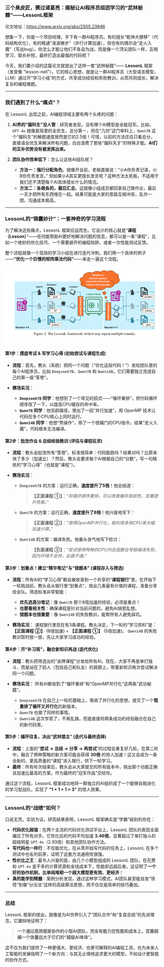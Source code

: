 

### 三个臭皮匠，赛过诸葛亮：揭秘让AI程序员组团学习的“武林秘籍”——LessonL框架

论文地址：https://www.arxiv.org/abs/2505.23946

想象一下，你是一个项目经理，手下有一群AI程序员。有的擅长“乾坤大挪移”（代码结构优化），有的精通“凌波微步”（并行计算加速），但也有的偶尔会“走火入魔”（写出bug）。你怎么才能让他们不各自为战，而是像一个顶尖团队一样，互相学习、取长补短，最终打造出最强的代码呢？

今天，我们要介绍的这篇论文就提出了这样一套“武林秘籍”—— **LessonL** 框架（发音像 "lesson-nell"）。它的核心思想，就是让一群AI程序员（大型语言模型，LLM）通过开“学习小组”的方式，共享成功经验和失败教训，从而共同成长，解决复杂的编程难题。

---

###  我们遇到了什么“痛点”？

在 LessonL 出现之前，AI编程领域主要有两个头疼的问题：

1.  **AI界的“偏科生”没人管**：研究者发现，没有哪个AI模型是全能冠军。比如，`GPT-4o` 就像是班里的全优生，总分第一，但在“几何”这门单科上，`Qwen7B` 这个“偏科生”的解题速度居然是它的2.5倍！可惜，以前的方法往往只看总分，直接请全优生来解决所有问题，白白浪费了那些“偏科天才”的特殊才能。**AI们的互补优势没有被发挥出来。**

2.  **团队协作效率低下**：怎么让这些AI组队呢？
    * **方法一：强行分配角色**。就像开会前，老板直接说：“小A你负责记录，小B你负责发言。” 但如果小A其实更擅长发言呢？这种方法太死板，不适用于我们还不清楚每个AI具体擅长什么的情况。
    * **方法二：各做各的，最后汇总**。这就像小组成员都回家自己做作业，最后一天才把所有东西堆在一起。结果可能是大家的思路互相冲突，乱作一团，沟通成本极高。

---

###  LessonL的“锦囊妙计”：一套神奇的学习流程

为了解决这些痛点，LessonL 框架应运而生。它设计的核心就是“**课程（Lesson）**”——任何能帮助AI更好地解决问题的信息，都可以是一条“课程”，比如一个绝妙的优化技巧、一个需要避开的编程陷阱，或者一次性能测试反馈。

整个流程就像一个高效的学习小组在进行迭代冲刺。我们用一个具体的例子——**“优化一个巨慢的矩阵乘法代码”**——来走一遍这个流程。

<p align="center">
    <img src="./pic/1.png" alt="" width="800">
</p>

#### **第1步：摸底考试 & 写学习心得 (初始尝试与课程生成)**

* **流程**：首先，教头（系统）把同一个问题（“优化这段代码！”）发给团队里的每个AI程序员，比如 `Deepseek7B`、`Qwen7B` 和 `Qwen14B`。它们需要独立完成自己的第一版“答卷”。

* **赛场实况**：
    * **`Deepseek7B` 同学**：他想到了一个常见的招式——“循环重排”，把代码循环顺序改了一下，以提高CPU缓存的命中率。
    * **`Qwen7B` 同学**：他另辟蹊径，使出了一招“并行加速”，用 OpenMP 技术让代码在多个CPU核心上同时运行。
    * **`Qwen14B` 同学**：他想“秀操作”，用了一个很偏门的CPU指令，结果“走火入魔”，代码根本无法编译。

#### **第2步：批改作业 & 总结经验教训 (评估与课程征求)**

* **流程**：教头会批改所有“答卷”。标准很简单：代码能跑吗？结果对吗？比原来快了多少（加速比）？然后，教头会要求每个AI根据自己的“分数”，写一句精炼的“学习心得”（也就是“课程”）。

* **赛场实况**：
    * `Deepseek7B` 的方案：运行正确，**速度提升了5倍**！他总结道：
        > **【正面课程 ①】**：“*将循环顺序重排，可以改善缓存局部性，显著提升性能。*”
    * `Qwen7B` 的方案：运行正确，**速度提升了8倍**！他兴奋地写下：
        > **【正面课程 ②】**：“*使用OpenMP并行化，能利用多核CPU来大幅加速计算。*”
    * `Qwen14B` 的方案：编译失败。他垂头丧气地写下检讨：
        > **【负面课程 ③】**：“*尝试使用特殊的CPU内在函数会导致编译失败，因为环境不支持，此路不通。*”

#### **第3步：划重点！建立“精华笔记”与“错题本” (课程存入与筛选)**

* **流程**：所有AI的“学习心得”都会被收录到一个共享的“**课程银行**”里。在开始下一轮挑战前，教头会从银行里“划重点”，挑出几条最有价值的课程，准备分享给全队。筛选标准非常智能：
    * **优先选高分笔记**：像 `Qwen7B` 那个8倍加速的经验，必须是重点！
    * **也要看相关性**：确保课程是针对当前问题的，避免AI胡思乱想。
    * **错题本也很重要**：像 `Qwen14B` 的失败教训，能帮所有人避免踩坑。

* **赛场实况**：
    课程银行里现在有3条课程。教头决定，下一轮的“学习资料”是：**【正面课程 ②】** (8倍加速) + **【正面课程 ①】** (5倍加速)。 `Qwen14B` 的失败教训暂时放一放，先让大家学习成功的经验。

#### **第4步：开“补习班”，融合新知识再战 (迭代优化)**

* **流程**：教头把筛选出的“金牌课程”分发给所有AI。现在，大家不再是单打独斗，而是站在了前人（包括自己和队友）的肩膀上，带着新知识再次尝试解决同一个问题。

* **赛场实况**：
    所有AI都收到了“循环重排”和“OpenMP并行化”这两条“武功秘籍”。
    * `Deepseek7B` 在自己上一轮的基础上，吸收了并行化的思想，提交了一个**既重排了循环又并行化**的新版本。
    * `Qwen7B` 也做了同样的事情。
    * `Qwen14B` 这次学乖了，不再乱搞，而是直接将两条成功的经验融合在自己的新代码里。

#### **第5步：循环往复，决出“武林盟主” (迭代与最终选择)**

* **流程**：上面的“**尝试 -> 总结 -> 分享 -> 再尝试**”的过程会重复好几轮。在第二轮中，融合了两种策略的新方案可能会获得 **30倍** 的惊人加速！这又会成为一条全新的、更高质量的“课程”进入银行，供下一轮学习。
* **最终**：所有轮次结束后，教头会从大家提交的所有版本中，挑出那个功能正确且加速比最高的方案，作为最终的“冠军作品”交给你。

通过这个流程，LessonL 框架成功地将一群独立的AI组织成了一个能够自我进化的学习型战队，实现了 **“1 + 1 + 1 > 3”** 的惊人效果。

---

###  LessonL的“战绩”如何？

口说无凭，实验为证。研究结果表明，LessonL 框架确实是“学霸”级别的存在：

* **代码优化超强**：在两个主流的代码优化测试平台上，LessonL 团队的表现全面碾压了所有对手。它优化后的代码平均加速 **3.46倍**，显著超过了单打独斗的超级明星 `GPT-4o`（2.93倍）和其他团队协作方法。
* **写代码也一样行**：不仅能优化，在从零开始写代码的任务上，LessonL 在多个测试中也名列前茅，证明了这套方法通用性很强。
* **性价比之王**：最令人兴奋的是，由几个小模型组成的 LessonL 团队，在花费和 `GPT-4o` 差不多的计算资源和金钱成本下，性能却远超后者。这证明了**一个好的协作机制，比单纯堆砌一个超大模型更有效、更经济**！
* **真的能学到精髓**：案例分析发现，通过这种学习模式，AI团队甚至能自发“领悟”到像“分治法”这样的高级算法思想，而不仅仅是简单的技巧叠加。

---

### 总结

LessonL 框架的提出，就像是为AI世界引入了“团队合作”和“复盘总结”的先进理念。它雄辩地证明了：

> **一个通过高效框架协作的小型AI团队，完全有能力在性能和成本上，双重超越一个体量远大于它们的“超级AI单体”。**

这不仅为我们提供了一种更强大、更经济、也更可解释的AI编程工具，也为未来人工智能的发展指明了一个新方向：与其无止境地追求更大的模型，不如设计更智能的协作方式。